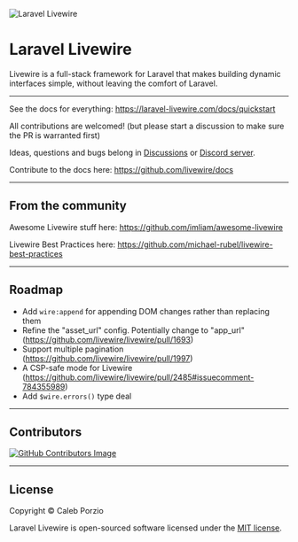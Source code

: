 ![Laravel Livewire](https://avatars.githubusercontent.com/u/51960834?s=100)
# Laravel Livewire
Livewire is a full-stack framework for Laravel that makes building dynamic interfaces simple, without leaving the comfort of Laravel.

---
See the docs for everything: https://laravel-livewire.com/docs/quickstart

All contributions are welcomed! (but please start a discussion to make sure the PR is warranted first)

Ideas, questions and bugs belong in [Discussions](https://github.com/livewire/livewire/discussions) or [Discord server](https://discord.gg/livewire).

Contribute to the docs here: https://github.com/livewire/docs

---
## From the community

Awesome Livewire stuff here: https://github.com/imliam/awesome-livewire

Livewire Best Practices here: https://github.com/michael-rubel/livewire-best-practices

---
## Roadmap
* Add `wire:append` for appending DOM changes rather than replacing them
* Refine the "asset_url" config. Potentially change to "app_url" (https://github.com/livewire/livewire/pull/1693)
* Support multiple pagination (https://github.com/livewire/livewire/pull/1997)
* A CSP-safe mode for Livewire (https://github.com/livewire/livewire/pull/2485#issuecomment-784355989)
* Add `$wire.errors()` type deal

---
## Contributors
[![GitHub Contributors Image](https://contrib.rocks/image?repo=livewire/livewire)](https://github.com/livewire/livewire/graphs/contributors)

---
## License

Copyright © Caleb Porzio

Laravel Livewire is open-sourced software licensed under the [MIT license](LICENSE.md).
